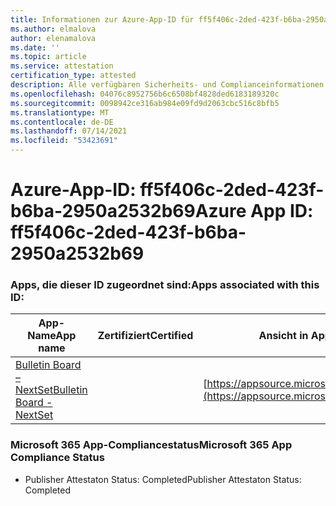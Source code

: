 ```yaml
---
title: Informationen zur Azure-App-ID für ff5f406c-2ded-423f-b6ba-2950a2532b69
ms.author: elmalova
author: elenamalova
ms.date: ''
ms.topic: article
ms.service: attestation
certification_type: attested
description: Alle verfügbaren Sicherheits- und Complianceinformationen für ff5f406c-2ded-423f-b6ba-2950a2532b69.
ms.openlocfilehash: 04076c8952756b6c6508bf4828ded6183189320c
ms.sourcegitcommit: 0098942ce316ab984e09fd9d2063cbc516c8bfb5
ms.translationtype: MT
ms.contentlocale: de-DE
ms.lasthandoff: 07/14/2021
ms.locfileid: "53423691"
---
```

# <a name="azure-app-id-ff5f406c-2ded-423f-b6ba-2950a2532b69"></a><span data-ttu-id="fb3fa-103">Azure-App-ID: ff5f406c-2ded-423f-b6ba-2950a2532b69</span><span class="sxs-lookup"><span data-stu-id="fb3fa-103">Azure App ID: ff5f406c-2ded-423f-b6ba-2950a2532b69</span></span>


### <a name="apps-associated-with-this-id"></a><span data-ttu-id="fb3fa-104">Apps, die dieser ID zugeordnet sind:</span><span class="sxs-lookup"><span data-stu-id="fb3fa-104">Apps associated with this ID:</span></span>
| <span data-ttu-id="fb3fa-105">**App-Name**</span><span class="sxs-lookup"><span data-stu-id="fb3fa-105">**App name**</span></span> | <span data-ttu-id="fb3fa-106">**Zertifiziert**</span><span class="sxs-lookup"><span data-stu-id="fb3fa-106">**Certified**</span></span> | <span data-ttu-id="fb3fa-107">**Ansicht in AppSource**</span><span class="sxs-lookup"><span data-stu-id="fb3fa-107">**View in AppSource**</span></span> |
|-|-|-|
| [<span data-ttu-id="fb3fa-108">Bulletin Board – NextSet</span><span class="sxs-lookup"><span data-stu-id="fb3fa-108">Bulletin Board - NextSet</span></span>](https://docs.microsoft.com/en-us/microsoft-365-app-certification/forward/WA200002122) |  | [https://appsource.microsoft.com/product/office/WA200002122](https://appsource.microsoft.com/product/office/WA200002122) |

### <a name="microsoft-365-app-compliance-status"></a><span data-ttu-id="fb3fa-109">Microsoft 365 App-Compliancestatus</span><span class="sxs-lookup"><span data-stu-id="fb3fa-109">Microsoft 365 App Compliance Status</span></span>
- <span data-ttu-id="fb3fa-110">Publisher Attestaton Status: Completed</span><span class="sxs-lookup"><span data-stu-id="fb3fa-110">Publisher Attestaton Status: Completed</span></span>
